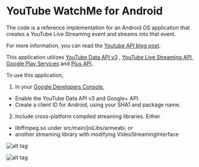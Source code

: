 YouTube WatchMe for Android
===========

The code is a reference implementation for an Android OS application that creates a YouTube Live Streaming event and streams into that event.

For more information, you can read the [Youtube API blog post](http://apiblog.youtube.com/2013/08/heres-my-playlist-so-submit-video-maybe.html).

This application utilizes [YouTube Data API v3](https://developers.google.com/youtube/v3/) , [YouTube Live Streaming API](https://developers.google.com/youtube/v3/live/), [Google Play Services](https://developer.android.com/google/play-services/index.html) and [Plus API](https://developers.google.com/+/mobile/android/Google).

To use this application,

1) In your [Google Developers Console](https://console.developers.google.com),
- Enable the YouTube Data API v3 and Google+ API.
- Create a client ID for Android, using your SHA1 and package name.
2) Include cross-platform compiled streaming libraries.
Either
- libffmpeg.so under src/main/jniLibs/armeabi,
or
- another streaming library with modifying VideoStreamingInterface

![alt tag](http://i59.tinypic.com/e8spqu.png)

![alt tag](http://i61.tinypic.com/16behq1.png)
